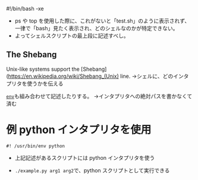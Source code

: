 #!/bin/bash -xe

* ps や top を使用した際に、これがないと「test.sh」のように表示されず、一律で「bash」見たく表示され、どのシェルなのかが特定できない。
* よってシェルスクリプトの最上段に記述すべし。







## The Shebang

Unix-like systems support the
[Shebang](https://en.wikipedia.org/wiki/Shebang_(Unix) line.
 →シェルに、どのインタプリタを使うかを伝える

[`env`](http://www.gnu.org/software/coreutils/manual/html_node/env-invocation.html#env-invocation)も組み合わせて記述したりする。
 →インタプリタへの絶対パスを書かなくて済む




# 例 python インタプリタを使用


`#! /usr/bin/env python`

* 上記記述があるスクリプトには python インタプリタを使う


* `./example.py arg1 arg2`で、python スクリプトとして実行できる
